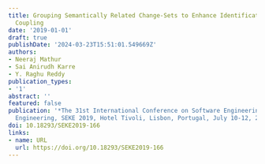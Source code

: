 ```yaml
---
title: Grouping Semantically Related Change-Sets to Enhance Identification of Logical
  Coupling
date: '2019-01-01'
draft: true
publishDate: '2024-03-23T15:51:01.549669Z'
authors:
- Neeraj Mathur
- Sai Anirudh Karre
- Y. Raghu Reddy
publication_types:
- '1'
abstract: ''
featured: false
publication: '*The 31st International Conference on Software Engineering and Knowledge
  Engineering, SEKE 2019, Hotel Tivoli, Lisbon, Portugal, July 10-12, 2019*'
doi: 10.18293/SEKE2019-166
links:
- name: URL
  url: https://doi.org/10.18293/SEKE2019-166
---
```


